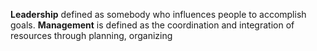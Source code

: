 **Leadership** defined as somebody who influences people to accomplish goals. 
**Management** is defined as the coordination and integration of resources through planning, organizing 